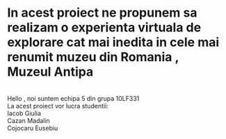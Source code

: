 <h1>In acest proiect ne propunem sa realizam o experienta virtuala de explorare cat mai inedita in cele mai renumit muzeu din Romania ,<br> Muzeul Antipa </h1><br>
Hello , noi suntem echipa 5 din grupa 10LF331<br>
La acest proiect vor lucra studentii:<br>
Iacob Giulia<br>
Cazan Madalin<br>
Cojocaru Eusebiu<br>

